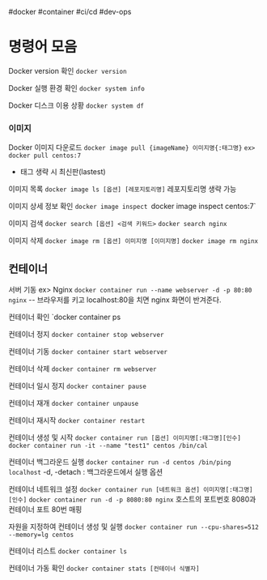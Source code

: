 #docker
#container
#ci/cd
#dev-ops

# 명령어 모음

Docker version 확인
`docker version`


Docker 실행 환경 확인
`docker system info`


Docker 디스크 이용 상황
`docker system df`



### 이미지

Docker 이미지 다운로드
`docker image pull {imageName} 이미지명{:태그명}`
`ex> docker pull centos:7`
- 태그 생략 시 최신판(lastest)


이미지 목록
`docker image ls [옵션] [레포지토리명]`
레포지토리명 생략 가능


이미지 상세 정보 확인
`docker image inspect
`docker image inspect centos:7`


이미지 검색
`docker search [옵션] <검색 키워드>`
`docker search nginx`


이미지 삭제
`docker image rm [옵션] 이미지명 [이미지명]`
`docker image rm nginx`




## 컨테이너

서버 기동
ex> Nginx
`docker container run --name webserver -d -p 80:80 nginx`
-- 브라우저를 키고 localhost:80을 치면 nginx 화면이 반겨준다.


컨테이너 확인
`docker container ps


컨테이너 정지
`docker container stop webserver`


컨테이너 기동
`docker container start webserver`


컨테이너 삭제
`docker container rm webserver`


컨테이너 일시 정지
`docker container pause`


컨테이너 재개
`docker container unpause`


컨테이너 재시작
`docker container restart`


컨테이너 생성 및 시작
`docker container run [옵션] 이미지명[:태그명][인수]`
`docker container run -it --name "test1" centos /bin/cal`


컨테이너 백그라운드 실행
`docker container run -d centos /bin/ping localhost`
-d, -detach : 백그라운드에서 실행 옵션


컨테이너 네트워크 설정
`docker container run [네트워크 옵션] 이미지명[:태그명] [인수]`
`docker container run -d -p 8080:80 nginx`
호스트의 포트번호 8080과 컨테이너 포트 80번 매핑


자원을 지정하여 컨테이너 생성 및 실행
`docker container run --cpu-shares=512 --memory=lg centos`


컨테이너 리스트
`docker container ls`


컨테이너 가동 확인
`docker container stats [컨테이너 식별자]`


